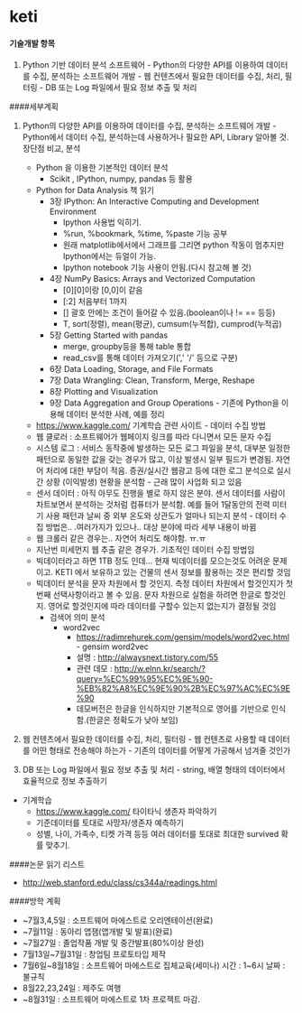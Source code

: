 # keti

#### 기술개발 항목
  1. Python 기반 데이터 분석 소프트웨어
    - Python의 다양한 API를 이용하여 데이터를 수집, 분석하는 소프트웨어 개발
    - 웹 컨텐츠에서 필요한 데이터를 수집, 처리, 필터링
    - DB 또는 Log 파일에서 필요 정보 추출 및 처리
 
####세부계획
  1. Python의 다양한 API를 이용하여 데이터를 수집, 분석하는 소프트웨어 개발
    - Python에서 데이터 수집, 분석하는데 사용하거나 필요한 API, Library 알아볼 것. 장단점 비교, 분석
      - Python 을 이용한 기본적인 데이터 분석 
        - Scikit , IPython, numpy, pandas 등 활용
      - Python for Data Analysis 책 읽기
        - 3장 IPython: An Interactive Computing and Development Environment
          - Ipython 사용법 익히기.
          - %run, %bookmark, %time, %paste 기능 공부
          - 원래 matplotlib에서에서 그래프를 그리면 python 작동이 멈추지만 Ipython에서는 듀얼이 가능.
          - Ipython notebook 기능 사용이 안됨.(다시 참고해 볼 것)
        - 4장 NumPy Basics: Arrays and Vectorized Computation
          - [0][0]이랑 [0,0]이 같음
          - [:2] 처음부터 1까지
          - [] 괄호 안에는 조건이 들어갈 수 있음.(boolean이나 != == 등등)
          - T, sort(정렬), mean(평균), cumsum(누적합), cumprod(누적곱)
        - 5장 Getting Started with pandas
          - merge, groupby등을 통해 table 통합
          - read_csv를 통해 데이터 가져오기(',' '/' 등으로 구분)
        - 6장 Data Loading, Storage, and File Formats
        - 7장 Data Wrangling: Clean, Transform, Merge, Reshape
        - 8장 Plotting and Visualization
        - 9장 Data Aggregation and Group Operations
    - 기존에 Python을 이용해 데이터 분석한 사례, 예를 정리
      - https://www.kaggle.com/ 기계학습 관련 사이트
    - 데이터 수집 방법
      - 웹 클로러 : 소프트웨어가 웹페이지 링크를 따라 다니면서 모든 문자 수집
      - 시스템 로그 : 서비스 동작중에 발생하는 모든 로그 파일을 분석, 대부분 일정한 패턴으로 동일한 값을 갖는 경우가 많고, 이상 발생시 일부 필드가 변경됨. 자연어 처리에 대한 부담이 적음. 증권/실시간 웹광고 등에 대한 로그 분석으로 실시간 상황 (이익발생) 현황을 분석함 - 근래 많이 사업화 되고 있음
      - 센서 데이터 : 아직 아무도 진행을 별로 하지 않은 분야. 센서 데이터를 사람이 차트보면서 분석하는 것처럼 컴퓨터가 분석함. 예를 들어 1달동안의 전력 미터기 사용 패턴과 날씨 중 외부 온도와 상관도가 얼마나 되는지 분석 
    - 데이터 수집 방법은.. .여러가지가 있으나.. 대상 분야에 따라 세부 내용이 바뀜
      - 웹 크롤러 같은 경우는.. 자연어 처리도 해야함. ㅠ.ㅠ
      - 지난번 미세먼지 웹 추출 같은 경우가. 기초적인 데이터 수집 방법임
      - 빅데이터라고 하면 1TB 정도 인데... 현재 빅데이터를 모으는것도 어려운 문제이고. KETI 에서 보유하고 있는 건물의 센서 정보를 활용하는 것은 편리할 것임
      - 빅데이터 분석을 문자 차원에서 할 것인지. 측정 데이터 차원에서 할것인지가 첫번째 선택사항이라고 볼 수 있음. 문자 차원으로 실험을 하려면 한글로 할것인지. 영어로 할것인지에 따라 데이터를 구할수 있는지 없는지가 결정될 것임
        - 검색어  의미 분석
          - word2vec 
            - https://radimrehurek.com/gensim/models/word2vec.html - gensim word2vec 
            - 설명 : http://alwaysnext.tistory.com/55
            - 관련 데모 : http://w.elnn.kr/search/?query=%EC%99%95%EC%9E%90-%EB%82%A8%EC%9E%90%2B%EC%97%AC%EC%9E%90
            - 데모버전은 한글을 인식하지만 기본적으로 영어를 기반으로 인식함.(한글은 정확도가 낮아 보임)


  1. 웹 컨텐츠에서 필요한 데이터를 수집, 처리, 필터링
    - 웹 컨텐츠로 사용할 때 데이터를 어떤 형태로 전송해야 하는가
    - 기존의 데이터를 어떻게 가공해서 넘겨줄 것인가
  1. DB 또는 Log 파일에서 필요 정보 추출 및 처리
    - string, 배열 형태의 데이터에서 효율적으로 정보 추출하기
  
  - 기계학습
    - https://www.kaggle.com/ 타이타닉 생존자 파악하기
    - 기준데이터를 토대로 사망자/생존자 예측하기
    - 성별, 나이, 가족수, 티켓 가격 등등 여러 데이터를 토대로 최대한 survived 확률 맞추기.

####논문 읽기 리스트
  - http://web.stanford.edu/class/cs344a/readings.html
  
####방학 계획
  - ~7월3,4,5일 : 소프트웨어 마에스트로 오리엔테이션(완료)
  - ~7월11일 : 동아리 앱잼(앱개발 및 발표)(완료)
  - ~7월27일 : 졸업작품 개발 및 중간발표(80%이상 완성)
  - 7월13일~7월31일 : 창업팀 프로토타입 제작
  - 7월6일~8월18일 : 소프트웨어 마에스트로 집체교육(세미나) 시간 : 1~6시 날짜 : 불규칙
  - 8월22,23,24일 : 제주도 여행
  - ~8월31일 : 소프트웨어 마에스트로 1차 프로젝트 마감.
